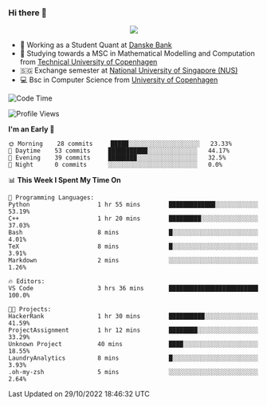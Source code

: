 ### Hi there 👋

<p align="center">
  <img src="https://media4.giphy.com/media/3ohzdKy5Z8TChSDuiA/giphy.gif?cid=ecf05e47r69cojk56gup9q8mep9liy48s94dn2uxsfh6fv39&rid=giphy.gif&ct=g" />
</p>

* 🏦 Working as a Student Quant at [Danske Bank](https://danskebank.dk)
* 🧮 Studying towards a MSC in Mathematical Modelling and Computation from [Technical University of Copenhagen](https://www.dtu.dk)
* 🇸🇬 Exchange semester at [National University of Singapore (NUS)](https://www.nus.edu.sg)
* 💻 Bsc in Computer Science from [University of Copenhagen](https://www.ku.dk/english/)


<!--START_SECTION:waka-->
![Code Time](http://img.shields.io/badge/Code%20Time-22%20hrs%206%20mins-blue)

![Profile Views](http://img.shields.io/badge/Profile%20Views-0-blue)

**I'm an Early 🐤** 

```text
🌞 Morning    28 commits     █████░░░░░░░░░░░░░░░░░░░░   23.33% 
🌆 Daytime    53 commits     ███████████░░░░░░░░░░░░░░   44.17% 
🌃 Evening    39 commits     ████████░░░░░░░░░░░░░░░░░   32.5% 
🌙 Night      0 commits      ░░░░░░░░░░░░░░░░░░░░░░░░░   0.0%

```


📊 **This Week I Spent My Time On** 

```text
💬 Programming Languages: 
Python                   1 hr 55 mins        █████████████░░░░░░░░░░░░   53.19% 
C++                      1 hr 20 mins        █████████░░░░░░░░░░░░░░░░   37.03% 
Bash                     8 mins              █░░░░░░░░░░░░░░░░░░░░░░░░   4.01% 
TeX                      8 mins              █░░░░░░░░░░░░░░░░░░░░░░░░   3.91% 
Markdown                 2 mins              ░░░░░░░░░░░░░░░░░░░░░░░░░   1.26%

🔥 Editors: 
VS Code                  3 hrs 36 mins       █████████████████████████   100.0%

🐱‍💻 Projects: 
HackerRank               1 hr 30 mins        ██████████░░░░░░░░░░░░░░░   41.59% 
ProjectAssignment        1 hr 12 mins        ████████░░░░░░░░░░░░░░░░░   33.29% 
Unknown Project          40 mins             ████░░░░░░░░░░░░░░░░░░░░░   18.55% 
LaundryAnalytics         8 mins              █░░░░░░░░░░░░░░░░░░░░░░░░   3.93% 
.oh-my-zsh               5 mins              ░░░░░░░░░░░░░░░░░░░░░░░░░   2.64%

```


 Last Updated on 29/10/2022 18:46:32 UTC
<!--END_SECTION:waka-->
